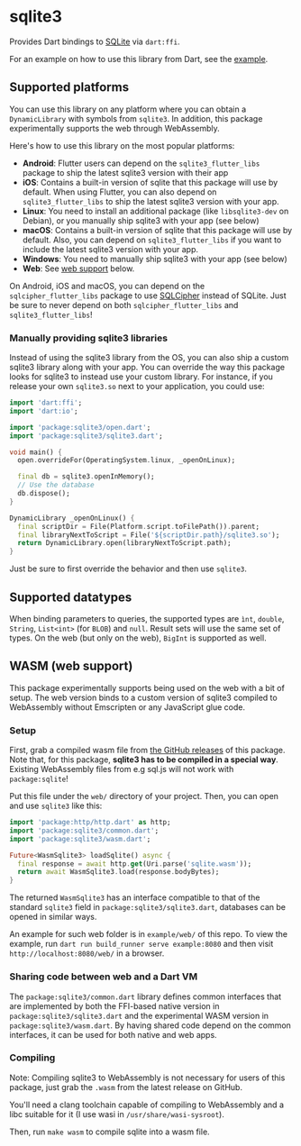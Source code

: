 # sqlite3

Provides Dart bindings to [SQLite](https://www.sqlite.org/index.html) via `dart:ffi`.

For an example on how to use this library from Dart, see the [example](https://pub.dev/packages/sqlite3/example).

## Supported platforms

You can use this library on any platform where you can obtain a `DynamicLibrary` with symbols
from `sqlite3`.
In addition, this package experimentally supports the web through WebAssembly.

Here's how to use this library on the most popular platforms:

- __Android__: Flutter users can depend on the `sqlite3_flutter_libs` package to ship the latest sqlite3
  version with their app
- __iOS__: Contains a built-in version of sqlite that this package will use by default.
  When using Flutter, you can also depend on `sqlite3_flutter_libs` to ship the latest
  sqlite3 version with your app.
- __Linux__: You need to install an additional package (like `libsqlite3-dev` on Debian), or you manually
  ship sqlite3 with your app (see below)
- __macOS__: Contains a built-in version of sqlite that this package will use by default.
  Also, you can depend on `sqlite3_flutter_libs` if you want to include the latest
  sqlite3 version with your app.
- __Windows__: You need to manually ship sqlite3 with your app (see below)
- __Web__: See [web support](#wasm-web-support) below.

On Android, iOS and macOS, you can depend on the `sqlcipher_flutter_libs` package to use
[SQLCipher](https://www.zetetic.net/sqlcipher/) instead of SQLite.
Just be sure to never depend on both `sqlcipher_flutter_libs` and `sqlite3_flutter_libs`!

### Manually providing sqlite3 libraries

Instead of using the sqlite3 library from the OS, you can also ship a custom sqlite3 library along
with your app. You can override the way this package looks for sqlite3 to instead use your custom
library.
For instance, if you release your own `sqlite3.so` next to your application, you could use:

```dart
import 'dart:ffi';
import 'dart:io';

import 'package:sqlite3/open.dart';
import 'package:sqlite3/sqlite3.dart';

void main() {
  open.overrideFor(OperatingSystem.linux, _openOnLinux);

  final db = sqlite3.openInMemory();
  // Use the database
  db.dispose();
}

DynamicLibrary _openOnLinux() {
  final scriptDir = File(Platform.script.toFilePath()).parent;
  final libraryNextToScript = File('${scriptDir.path}/sqlite3.so');
  return DynamicLibrary.open(libraryNextToScript.path);
}
```

Just be sure to first override the behavior and then use `sqlite3`.

## Supported datatypes

When binding parameters to queries, the supported types are `ìnt`,
`double`, `String`, `List<int>` (for `BLOB`) and `null`.
Result sets will use the same set of types.
On the web (but only on the web), `BigInt` is supported as well.

## WASM (web support)

This package experimentally supports being used on the web with a bit of setup.
The web version binds to a custom version of sqlite3 compiled to WebAssembly without
Emscripten or any JavaScript glue code.

### Setup

First, grab a compiled wasm file from [the GitHub releases](https://github.com/simolus3/sqlite3.dart/releases)
of this package. Note that, for this package, __sqlite3 has to be compiled in a special way__. Existing WebAssembly files from e.g sql.js will not work with
`package:sqlite`!

Put this file under the `web/` directory of your project. Then, you can open and
use `sqlite3` like this:

```dart
import 'package:http/http.dart' as http;
import 'package:sqlite3/common.dart';
import 'package:sqlite3/wasm.dart';

Future<WasmSqlite3> loadSqlite() async {
  final response = await http.get(Uri.parse('sqlite.wasm'));
  return await WasmSqlite3.load(response.bodyBytes);
}
```

The returned `WasmSqlite3` has an interface compatible to that of the standard `sqlite3` field
in `package:sqlite3/sqlite3.dart`, databases can be opened in similar ways.

An example for such web folder is in `example/web/` of this repo.
To view the example, run `dart run build_runner serve example:8080` and then
visit `http://localhost:8080/web/` in a browser.

### Sharing code between web and a Dart VM

The `package:sqlite3/common.dart` library defines common interfaces that are implemented by both
the FFI-based native version in `package:sqlite3/sqlite3.dart` and the experimental WASM
version in `package:sqlite3/wasm.dart`.
By having shared code depend on the common interfaces, it can be used for both native and web
apps.

### Compiling

Note: Compiling sqlite3 to WebAssembly is not necessary for users of this package,
just grab the `.wasm` from the latest release on GitHub.

You'll need a clang toolchain capable of compiling to WebAssembly and a libc
suitable for it (I use wasi in `/usr/share/wasi-sysroot`).

Then, run `make wasm` to compile sqlite into a wasm file.
